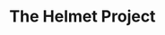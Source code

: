 ---
title: The Helmet Project
layout: post
type: work
external: true
link: https://www.behance.net/gallery/87574073/The-Helmet-Project-%28April-2019%29
---